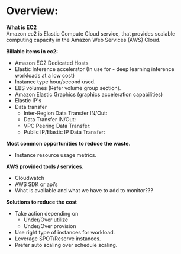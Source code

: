 # Overview:   
**What is EC2**   
Amazon ec2 is Elastic Compute Cloud service, that provides scalable computing capacity in the Amazon Web Services (AWS) Cloud.    

**Billable items in ec2:**   
- Amazon EC2 Dedicated Hosts   
- Elastic Inference accelerator (In use for - deep learning inference workloads at a low cost)   
- Instance type hour/second used.   
- EBS volumes (Refer volume group section).   
- Amazon Elastic Graphics (graphics acceleration capabilities)   
- Elastic IP's   
- Data transfer   
   - Inter-Region Data Transfer IN/Out:   
   - Data Transfer IN/Out:   
   - VPC Peering Data Transfer:   
   - Public IP/Elastic IP Data Transfer:   

**Most common opportunities to reduce the waste.**   
- Instance resource usage metrics.   

**AWS provided tools / services.**   
- Cloudwatch   
- AWS SDK or api’s   
- What is available and what we have to add to monitor???   

**Solutions to reduce the cost**
- Take action depending on    
    - Under/Over utilize   
    - Under/Over provision   
- Use right type of instances for workload.   
- Leverage SPOT/Reserve instances.   
- Prefer auto scaling over schedule scaling.   
